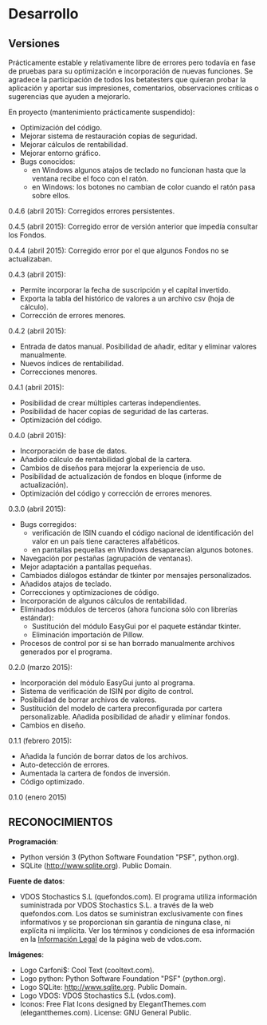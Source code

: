 # Desarrollo

## Versiones

Prácticamente estable y relativamente libre de errores pero todavía en fase de pruebas para su optimización e incorporación de nuevas funciones. Se agradece la participación de todos los betatesters que quieran probar la aplicación y aportar sus impresiones, comentarios, observaciones críticas o sugerencias que ayuden a mejorarlo.

En proyecto (mantenimiento prácticamente suspendido):

* Optimización del código.
* Mejorar sistema de restauración copias de seguridad.
* Mejorar cálculos de rentabilidad.
* Mejorar entorno gráfico.
* Bugs conocidos:
    - en Windows algunos atajos de teclado no funcionan hasta que la ventana recibe el foco con el ratón.
    - en Windows: los botones no cambian de color cuando el ratón pasa sobre ellos.

0.4.6 (abril 2015): Corregidos errores persistentes.
    
0.4.5 (abril 2015): Corregido error de versión anterior que impedía consultar los Fondos.
    
0.4.4 (abril 2015): Corregido error por el que algunos Fondos no se actualizaban.
    
0.4.3 (abril 2015):
    
* Permite incorporar la fecha de suscripción y el capital invertido.
* Exporta la tabla del histórico de valores a un archivo csv (hoja de cálculo).
* Corrección de errores menores.
    
0.4.2 (abril 2015):
 
* Entrada de datos manual. Posibilidad de añadir, editar y eliminar valores manualmente.
* Nuevos índices de rentabilidad.
* Correcciones menores.
    
0.4.1 (abril 2015):
    
* Posibilidad de crear múltiples carteras independientes.
* Posibilidad de hacer copias de seguridad de las carteras.
* Optimización del código.
    
0.4.0 (abril 2015):
    
* Incorporación de base de datos. 
* Añadido cálculo de rentabilidad global de la cartera.
* Cambios de diseños para mejorar la experiencia de uso.
* Posibilidad de actualización de fondos en bloque (informe de actualización).
* Optimización del código y corrección de errores menores.
    
0.3.0 (abril 2015):
    
* Bugs corregidos:
    - verificación de ISIN cuando el código nacional de identificación del valor en un país tiene caracteres alfabéticos.
    - en pantallas pequellas en Windows desaparecían algunos botones.
* Navegación por pestañas (agrupación de ventanas). 
* Mejor adaptación a pantallas pequeñas.
* Cambiados diálogos estándar de tkinter por mensajes personalizados.
* Añadidos atajos de teclado. 
* Correcciones y optimizaciones de código.
* Incorporación de algunos cálculos de rentabilidad. 
* Eliminados módulos de terceros (ahora funciona sólo con librerías estándar):
    - Sustitución del módulo EasyGui por el paquete estándar tkinter.
    - Eliminación importación de Pillow. 
* Procesos de control por si se han borrado manualmente archivos generados por el programa.

0.2.0 (marzo 2015):
    
* Incorporación del módulo EasyGui junto al programa.
* Sistema de verificación de ISIN por dígito de control.
* Posibilidad de borrar archivos de valores. 
* Sustitución del modelo de cartera preconfigurada por cartera personalizable. Añadida posibilidad de añadir y eliminar fondos.
* Cambios en diseño.
           
0.1.1 (febrero 2015):
    
* Añadida la función de borrar datos de los archivos.
* Auto-detección de errores.
* Aumentada la cartera de fondos de inversión.
* Código optimizado. 
    
0.1.0 (enero 2015)

## RECONOCIMIENTOS

**Programación**:
- Python versión 3 (Python Software Foundation "PSF", python.org). 
- SQLite (http://www.sqlite.org).  Public Domain.

**Fuente de datos**:
- VDOS Stochastics S.L (quefondos.com). El programa utiliza información suministrada por VDOS Stochastics S.L. a través de la web quefondos.com. Los datos se suministran  exclusivamente con fines informativos y se proporcionan sin garantía de ninguna clase, ni explícita ni implícita. Ver los términos y condiciones de esa información en la [Información Legal](http://www.vdos.com/es/informacionLegal.html) de la página web de vdos.com.

**Imágenes**:
- Logo Carfoni$: Cool Text (cooltext.com).
- Logo python: Python Software Foundation "PSF" (python.org).
- Logo SQLite: http://www.sqlite.org.  Public Domain.
- Logo VDOS: VDOS Stochastics S.L (vdos.com).
- Iconos: Free Flat Icons designed by ElegantThemes.com (elegantthemes.com). License: GNU General Public.

